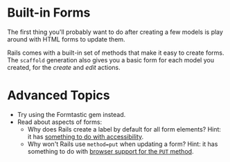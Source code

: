 # Built-in Forms

The first thing you'll probably want to do after creating a few models is play around with HTML forms to update them. 

Rails comes with a built-in set of methods that make it easy to create forms. The `scaffold` generation also gives you a basic form for each model you created, for the _create_ and _edit_ actions.

# Advanced Topics

* Try using the Formtastic gem instead.
* Read about aspects of forms:
  * Why does Rails create a label by default for all form elements? Hint: it has [something to do with accessibility](http://stackoverflow.com/questions/3142884/regarding-the-html-labels-for-property).
  * Why won't Rails use `method=put` when updating a form? Hint: it has something to do with [browser support for the `PUT` method](http://stackoverflow.com/questions/11797270/ruby-on-rails-put-method-on-update-ajax).
